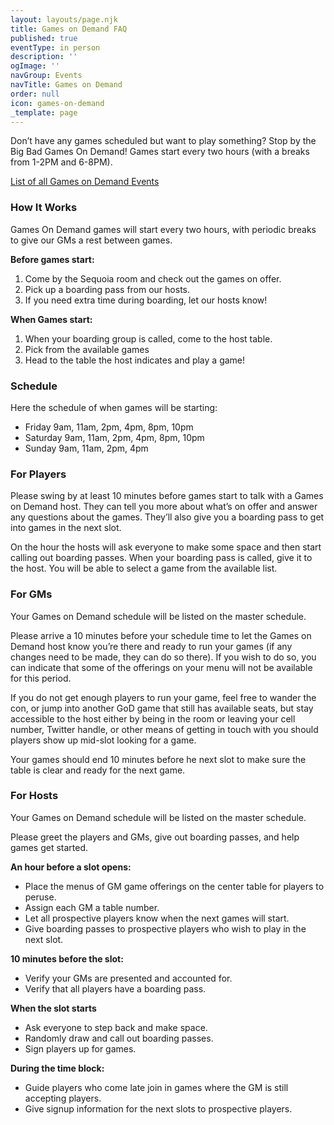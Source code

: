 ```yaml
---
layout: layouts/page.njk
title: Games on Demand FAQ
published: true
eventType: in person
description: ''
ogImage: ''
navGroup: Events
navTitle: Games on Demand
order: null
icon: games-on-demand
_template: page
---
```


Don’t have any games scheduled but want to play something? Stop by the Big Bad Games On Demand! Games start every two hours (with a breaks from 1-2PM and 6-8PM).

[List of all Games on Demand Events](https://www.bigbadcon.com/events/?categories=GoD)

### How It Works

Games On Demand games will start every two hours, with periodic breaks to give our GMs a rest between games.

**Before games start:**

1. Come by the Sequoia room and check out the games on offer.
2. Pick up a boarding pass from our hosts.
3. If you need extra time during boarding, let our hosts know!

**When Games start:**

1. When your boarding group is called, come to the host table.
2. Pick from the available games
3. Head to the table the host indicates and play a game!

### Schedule

Here the schedule of when games will be starting:

* Friday 9am, 11am, 2pm, 4pm, 8pm, 10pm
* Saturday 9am, 11am, 2pm, 4pm, 8pm, 10pm
* Sunday 9am, 11am, 2pm, 4pm

### For Players

Please swing by at least 10 minutes before games start to talk with a Games on Demand host. They can tell you more about what’s on offer and answer any questions about the games. They’ll also give you a boarding pass to get into games in the next slot.

On the hour the hosts will ask everyone to make some space and then start calling out boarding passes. When your boarding pass is called, give it to the host. You will be able to select a game from the available list.

### For GMs

Your Games on Demand schedule will be listed on the master schedule.

Please arrive a 10 minutes before your schedule time to let the Games on Demand host know you’re there and ready to run your games (if any changes need to be made, they can do so there). If you wish to do so, you can indicate that some of the offerings on your menu will not be available for this period.

If you do not get enough players to run your game, feel free to wander the con, or jump into another GoD game that still has available seats, but stay accessible to the host either by being in the room or leaving your cell number, Twitter handle, or other means of getting in touch with you should players show up mid-slot looking for a game.

Your games should end 10 minutes before he next slot to make sure the table is clear and ready for the next game.

### For Hosts

Your Games on Demand schedule will be listed on the master schedule.

Please greet the players and GMs, give out boarding passes, and help games get started.

**An hour before a slot opens:**

* Place the menus of GM game offerings on the center table for players to peruse.
* Assign each GM a table number.
* Let all prospective players know when the next games will start.
* Give boarding passes to prospective players who wish to play in the next slot.

**10 minutes before the slot:**

* Verify your GMs are presented and accounted for.
* Verify that all players have a boarding pass.

**When the slot starts**

* Ask everyone to step back and make space.
* Randomly draw and call out boarding passes.
* Sign players up for games.

**During the time block:**

* Guide players who come late join in games where the GM is still accepting players.
* Give signup information for the next slots to prospective players.
